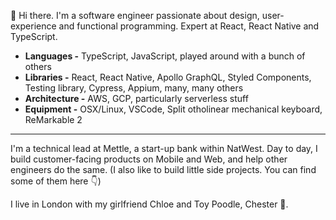 :wave: Hi there. I'm a software engineer passionate about design, user-experience and functional programming. Expert at React, React Native and TypeScript.

- **Languages -** TypeScript, JavaScript, played around with a bunch of others
- **Libraries -** React, React Native, Apollo GraphQL, Styled Components, Testing library, Cypress, Appium, many, many others
- **Architecture -** AWS, GCP, particularly serverless stuff
- **Equipment -** OSX/Linux, VSCode, Split otholinear mechanical keyboard, ReMarkable 2

---

I'm a technical lead at Mettle, a start-up bank within NatWest. Day to day, I build customer-facing products on Mobile and Web, and help other engineers do the same. (I also like to build little side projects. You can find some of them here 👇)

I live in London with my girlfriend Chloe and Toy Poodle, Chester 🐩.
